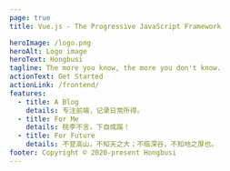 ```yaml
---
page: true
title: Vue.js - The Progressive JavaScript Framework

heroImage: /logo.png
heroAlt: Logo image
heroText: Hongbusi
tagline: The more you know, the more you don't know.
actionText: Get Started
actionLink: /frontend/
features:
  - title: A Blog
    details: 专注前端，记录日常所得。
  - title: For Me
    details: 桃李不言，下自成蹊！
  - title: For Future
    details: 不登高山，不知天之大；不临深谷，不知地之厚也。
footer: Copyright © 2020-present Hongbusi
---
```


<script setup>
import Home from '/@theme/components/Home.vue'
</script>

<Home />
